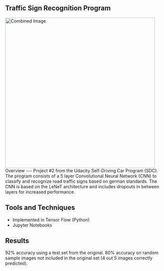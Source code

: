 ## Traffic Sign Recognition Program

<img src="Extra\ Images/70.jpg" width="480" alt="Combined Image" />
Overview
---
Project #2 from the Udacity Self-Driving Car Program (SDC).
The program consists of a 5 layer Convolutional Neural Network (CNN) to classify and recognize road traffic signs based on german standards.
The CNN is based on the LeNeT architecture and includes dropouts in between layers for increased performance.

Tools and Techniques
---

* Implemented in Tensor Flow (Python)
* Jupyter Notebooks

Results
---
92% accuracy using a test set from the original.
80% accuracy on random sample images not included in the original set (4 out 5 images correctly predicted). 
